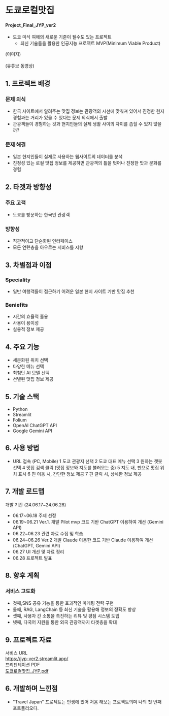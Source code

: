 # 도쿄로컬맛집
#### Project_Final_JYP_ver2
- 도쿄 미식 여해의 새로운 기준이 될수도 있는 프로젝트
  * 최신 기술들을 활용한 인공지능 프로젝트 MVP(Minimum Viable Product)

(이미지)
<br>
<br>
(유튜브 동영상)
<br>

## 1. 프로젝트 배경
### 문제 의식
- 한국 사이트에서 알려주는 맛집 정보는 관광객의 시선에 맞춰져 있어서
  진정한 현지 경험과는 거리가 있을 수 있다는 문제 의식에서 출발
- 관광객들이 경험하는 것과 현지인들의 실제 생활 사이의 차이를 좁힐 수 있지 않을까?
### 문제 해결
- 일본 현지인들이 실제로 사용하는 웹사이트의 데이터를 분석
- 진정성 있는 로컬 맛집 정보를 제공하면 관광객의 틀을 벗어나 진정한 맛과 문화를 경험

## 2. 타겟과 방향성
### 주요 고객
- 도쿄를 방문하는 한국인 관광객
### 방향성
- 직관적이고 단순화된 인터페이스
- 모든 연련층을 아우르는 서비스를 지향

## 3. 차별점과 이점
### Speciality
- 일반 여행객들이 접근하기 어려운 일본 현지 사이트 기반 맛집 추천
### Beniefits
- 시간의 효율적 홀용
- 사용이 용이성
- 실용적 정보 제공

## 4. 주요 기능
- 세분화된 위치 선택
- 다양한 메뉴 선택
- 최첨단 AI 모델 선택
- 선별된 맛집 정보 제공

## 5. 기술 스택
- Python
- Streamlit
- Folium
- OpenAI ChatGPT API
- Google Gemini API

## 6. 사용 방법
- URL 접속 (PC, Mobile)
1 도쿄 관광지 선택
2 도쿄 대표 메뉴 선택
3 원하는 챗봇 선택
4 맛집 검색 클릭 (맛집 정보와 지도를 불러오는 중)
5 지도 내,  핀으로 맛집 위치 표시
6 핀 이동 시, 간단한 정보 제공
7 핀 클릭 시, 상세한 정보 제공

## 7. 개발 로드맵

개발 기간 (24.06.17~24.06.28)
- 06.17~06.18 주제 선정
- 06.19~06.21 Ver.1. 개발
  Pilot mvp 코드 기반 ChatGPT 이용하여 개선 (Gemini API)
- 06.22~06.23 관련 자료 수집 및 학습
- 06.24~06.26 Ver.2 개발
  Claude 이용한 코드 기반 Claude 이용하여 개선 (ChatGPT, Gemini API)
- 06.27 UI 개선 및 자료 정리
- 06.28 프로젝트 발표

## 8. 향후 계획
### 서비스 고도화
 - 첫째,SNS 공유 기능을 통한 효과적인 마케팅 전략 구현
 - 둘째, RAG, LangChain 등 최신 기술을 활용해 정보의 정확도 향상
 - 셋째, 사용자 간 소통을 촉진하는 리뷰 및 평점 시스템 도입
 - 넷째, 다국어 지원을 통한 외국 관광객까지 타겟층을 확대

## 9. 프로젝트 자료
서비스 URL
<br>
https://jyp-ver2.streamlit.app/
<br>
프리젠테이션 PDF
<br>
[도쿄로컬맛집_JYP.pdf](https://github.com/user-attachments/files/16047278/_JYP.pdf)


## 6. 개발하며 느낀점

- "Travel Japan" 프로젝트는 인생에 있어 처음 해보는 프로젝트의며 나의 첫 번째 포트폴리오다.
